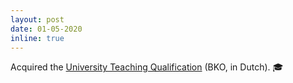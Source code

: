 ```yaml
---
layout: post
date: 01-05-2020
inline: true
---
```


Acquired the [University Teaching Qualification](https://www.tudelft.nl/teachingacademy/events-trainings/teacher-trainings/utqbko) (BKO, in Dutch). :mortar_board:
